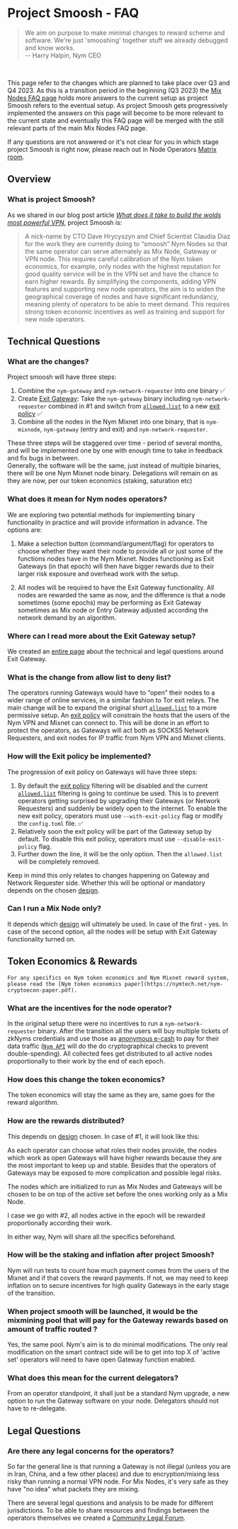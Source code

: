 # Project Smoosh - FAQ

> We aim on purpose to make minimal changes to reward scheme and software. We're just 'smooshing' together stuff we already debugged and know works.  
> -- Harry Halpin,  Nym CEO  

<br>

This page refer to the changes which are planned to take place over Q3 and Q4 2023. As this is a transition period in the beginning (Q3 2023) the [Mix Nodes FAQ page](mixnodes-faq.md) holds more answers to the current setup as project Smoosh refers to the eventual setup. As project Smoosh gets progressively implemented the answers on this page will become to be more relevant to the current state and eventually this FAQ page will be merged with the still relevant parts of the main Mix Nodes FAQ page. 

If any questions are not answered or it's not clear for you in which stage project Smoosh is right now, please reach out in Node Operators [Matrix room](https://matrix.to/#/#operators:nymtech.chat).

## Overview

### What is project Smoosh?

As we shared in our blog post article [*What does it take to build the wolds most powerful VPN*](https://blog.nymtech.net/what-does-it-take-to-build-the-worlds-most-powerful-vpn-d351a76ec4e6), project Smoosh is:  

> A nick-name by CTO Dave Hrycyszyn and Chief Scientist Claudia Diaz for the work they are currently doing to “smoosh” Nym Nodes so that the same operator can serve alternately as Mix Node, Gateway or VPN node. This requires careful calibration of the Nym token economics, for example, only nodes with the highest reputation for good quality service will be in the VPN set and have the chance to earn higher rewards.
> By simplifying the components, adding VPN features and supporting new node operators, the aim is to widen the geographical coverage of nodes and have significant redundancy, meaning plenty of operators to be able to meet demand. This requires strong token economic incentives as well as training and support for new node operators.

## Technical Questions

### What are the changes?

Project smoosh will have three steps:

1. Combine the `nym-gateway` and `nym-network-requester` into one binary ✅
2. Create [Exit Gateway](../legal/exit-gateway.md): Take the `nym-gateway` binary including `nym-network-requester` combined in \#1 and switch from [`allowed.list`](https://nymtech.net/.wellknown/network-requester/standard-allowed-list.txt) to a new [exit policy](https://nymtech.net/.wellknown/network-requester/exit-policy.txt) ✅
3. Combine all the nodes in the Nym Mixnet into one binary, that is `nym-mixnode`, `nym-gateway` (entry and exit) and `nym-network-requester`.

These three steps will be staggered over time - period of several months, and will be implemented one by one with enough time to take in feedback and fix bugs in between.  
Generally, the software will be the same, just instead of multiple binaries, there will be one Nym Mixnet node binary. Delegations will remain on as they are now, per our token economics (staking, saturation etc)

### What does it mean for Nym nodes operators?

We are exploring two potential methods for implementing binary functionality in practice and will provide information in advance. The options are:

1. Make a selection button (command/argument/flag) for operators to choose whether they want their node to provide all or just some of the functions nodes have in the Nym Mixnet. Nodes functioning as Exit Gateways (in that epoch) will then have bigger rewards due to their larger risk exposure and overhead work with the setup.

2. All nodes will be required to have the Exit Gateway functionality. All nodes are rewarded the same as now, and the difference is that a node sometimes (some epochs) may be performing as Exit Gateway sometimes as Mix node or Entry Gateway adjusted according the network demand by an algorithm.

### Where can I read more about the Exit Gateway setup?

We created an [entire page](../legal/exit-gateway.md) about the technical and legal questions around Exit Gateway. 

### What is the change from allow list to deny list?

The operators running Gateways would have to “open” their nodes to a wider range of online services, in a similar fashion to Tor exit relays. The main change will be to expand the original short [`allowed.list`](https://nymtech.net/.wellknown/network-requester/standard-allowed-list.txt) to a more permissive setup. An [exit policy](https://nymtech.net/.wellknown/network-requester/exit-policy.txt) will constrain the hosts that the users of the Nym VPN and Mixnet can connect to. This will be done in an effort to protect the operators, as Gateways will act both as SOCKS5 Network Requesters, and exit nodes for IP traffic from Nym VPN and Mixnet clients.

### How will the Exit policy be implemented?

The progression of exit policy on Gateways will have three steps:

1. By default the [exit policy](https://nymtech.net/.wellknown/network-requester/exit-policy.txt) filtering will be disabled and the current [`allowed.list`](https://nymtech.net/.wellknown/network-requester/standard-allowed-list.txt) filtering is going to continue be used. This is to prevent operators getting surprised by upgrading their Gateways (or Network Requesters) and suddenly be widely open to the internet. To enable the new exit policy, operators must use `--with-exit-policy` flag or modify the `config.toml` file. ✅
2. Relatively soon the exit policy will be part of the Gateway setup by default. To disable this exit policy, operators must use `--disable-exit-policy` flag.
3. Further down the line, it will be the only option. Then the `allowed.list` will be completely removed.

Keep in mind this only relates to changes happening on Gateway and Network Requester side. Whether this will be optional or mandatory depends on the chosen [design](./smoosh-faq.md#what-does-it-mean-for-nym-nodes-operators).

### Can I run a Mix Node only?

It depends which [design](./smoosh-faq.md#what-does-it-mean-for-nym-nodes-operators) will ultimately be used. In case of the first - yes. In case of the second option, all the nodes will be setup with Exit Gateway functionality turned on.

## Token Economics & Rewards

```admonish info
For any specifics on Nym token economics and Nym Mixnet reward system, please read the [Nym token economics paper](https://nymtech.net/nym-cryptoecon-paper.pdf).
```

### What are the incentives for the node operator?

In the original setup there were no incentives to run a `nym-network-requester` binary. After the transition all the users will buy multiple tickets of zkNyms credentials and use those as [anonymous e-cash](https://arxiv.org/abs/2303.08221) to pay for their data traffic ([`Nym API`](https://github.com/nymtech/nym/tree/master/nym-api) will do the do cryptographical checks to prevent double-spending). All collected fees get distributed to all active nodes proportionally to their work by the end of each epoch.

### How does this change the token economics?

The token economics will stay the same as they are, same goes for the reward algorithm.

### How are the rewards distributed?

This depends on [design](./smoosh-faq.md#what-does-it-mean-for-nym-nodes-operators) chosen. In case of \#1, it will look like this:

As each operator can choose what roles their nodes provide, the nodes which work as open Gateways will have higher rewards because they are the most important to keep up and stable. Besides that the operators of Gateways may be exposed to more complication and possible legal risks.

The nodes which are initialized to run as Mix Nodes and Gateways will be chosen to be on top of the active set before the ones working only as a Mix Node. 

I case we go with \#2, all nodes active in the epoch will be rewarded proportionally according their work. 

In either way, Nym will share all the specifics beforehand.

### How will be the staking and inflation after project Smoosh?

Nym will run tests to count how much payment comes from the users of the Mixnet and if that covers the reward payments. If not, we may need to keep inflation on to secure incentives for high quality Gateways in the early stage of the transition.

### When project smooth will be launched, it would be the mixmining pool that will pay for the Gateway rewards based on amount of traffic routed ?

Yes, the same pool. Nym's aim is to do minimal modifications. The only real modification on the smart contract side will be to get into top X of 'active set' operators will need to have open Gateway function enabled.

### What does this mean for the current delegators?

From an operator standpoint, it shall just be a standard Nym upgrade, a new option to run the Gateway software on your node. Delegators should not have to re-delegate.

## Legal Questions

### Are there any legal concerns for the operators?

So far the general line is that running a Gateway is not illegal (unless you are in Iran, China, and a few other places) and due to encryption/mixing less risky than running a normal VPN node. For Mix Nodes, it's very safe as they have "no idea" what packets they are mixing.  

There are several legal questions and analysis to be made for different jurisdictions. To be able to share resources and findings between the operators themselves we created a [Community Legal Forum](../legal/exit-gateway.md). 

